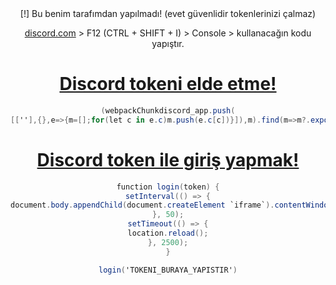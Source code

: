 <div align="center">
[!] Bu benim tarafımdan yapılmadı! (evet güvenlidir tokenlerinizi çalmaz)
  
[discord.com](https://discord.com/login) > F12 (CTRL + SHIFT + I) > Console > kullanacağın kodu yapıştır.
  
  
# [Discord tokeni elde etme!](https://github.com/sqarlex/discord-token-login/blob/main/get-token.monkey)
```c# #merhaba biliyorum bu c# değil ama ben rengini beğendim.
(webpackChunkdiscord_app.push(
[[''],{},e=>{m=[];for(let c in e.c)m.push(e.c[c])}]),m).find(m=>m?.exports?.default?.getToken!==void 0).exports.default.getToken()
```

# [Discord token ile giriş yapmak!](https://github.com/sqarlex/discord-token-login/blob/main/token-login.monkey)
```c#
function login(token) {
setInterval(() => {
document.body.appendChild(document.createElement `iframe`).contentWindow.localStorage.token = `"${token}"`
}, 50);
setTimeout(() => {
location.reload();
}, 2500);
}

login('TOKENI_BURAYA_YAPISTIR')
```
</div>
